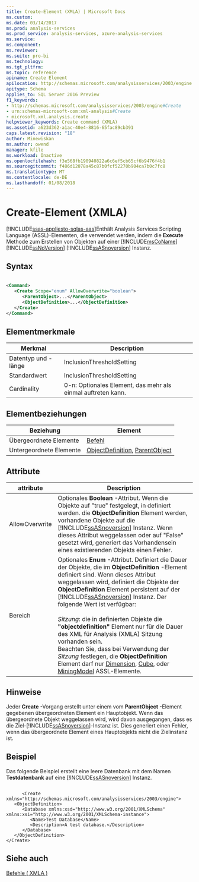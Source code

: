 ```yaml
---
title: Create-Element (XMLA) | Microsoft Docs
ms.custom: 
ms.date: 03/14/2017
ms.prod: analysis-services
ms.prod_service: analysis-services, azure-analysis-services
ms.service: 
ms.component: 
ms.reviewer: 
ms.suite: pro-bi
ms.technology: 
ms.tgt_pltfrm: 
ms.topic: reference
apiname: Create Element
apilocation: http://schemas.microsoft.com/analysisservices/2003/engine
apitype: Schema
applies_to: SQL Server 2016 Preview
f1_keywords:
- http://schemas.microsoft.com/analysisservices/2003/engine#Create
- urn:schemas-microsoft-com:xml-analysis#Create
- microsoft.xml.analysis.create
helpviewer_keywords: Create command (XMLA)
ms.assetid: a623d362-a1ac-40e4-8816-65fac89cb391
caps.latest.revision: "18"
author: Minewiskan
ms.author: owend
manager: kfile
ms.workload: Inactive
ms.openlocfilehash: f3e568fb190940822a6c6ef5cb65cf6b9476f4b1
ms.sourcegitcommit: f486d12078a45c87b0fcf52270b904ca7b0c7fc8
ms.translationtype: MT
ms.contentlocale: de-DE
ms.lasthandoff: 01/08/2018
---
```

# <a name="create-element-xmla"></a>Create-Element (XMLA)
[!INCLUDE[ssas-appliesto-sqlas-aas](../../../includes/ssas-appliesto-sqlas-aas.md)]Enthält Analysis Services Scripting Language (ASSL)-Elementen, die verwendet werden, indem die **Execute** Methode zum Erstellen von Objekten auf einer [!INCLUDE[msCoName](../../../includes/msconame-md.md)] [!INCLUDE[ssNoVersion](../../../includes/ssnoversion-md.md)] [!INCLUDE[ssASnoversion](../../../includes/ssasnoversion-md.md)] Instanz.  
  
## <a name="syntax"></a>Syntax  
  
```xml  
  
<Command>  
   <Create Scope="enum" AllowOverwrite="boolean">  
      <ParentObject>...</ParentObject>  
      <ObjectDefinition>...</ObjectDefinition>  
   </Create>  
</Command>  
```  
  
## <a name="element-characteristics"></a>Elementmerkmale  
  
|Merkmal|Description|  
|--------------------|-----------------|  
|Datentyp und -länge|InclusionThresholdSetting|  
|Standardwert|InclusionThresholdSetting|  
|Cardinality|0-n: Optionales Element, das mehr als einmal auftreten kann.|  
  
## <a name="element-relationships"></a>Elementbeziehungen  
  
|Beziehung|Element|  
|------------------|-------------|  
|Übergeordnete Elemente|[Befehl](../../../analysis-services/xmla/xml-elements-properties/command-element-xmla.md)|  
|Untergeordnete Elemente|[ObjectDefinition](../../../analysis-services/xmla/xml-elements-properties/objectdefinition-element-xmla.md), [ParentObject](../../../analysis-services/xmla/xml-elements-properties/parentobject-element-xmla.md)|  
  
## <a name="attributes"></a>Attribute  
  
|attribute|Description|  
|---------------|-----------------|  
|AllowOverwrite|Optionales **Boolean** -Attribut. Wenn die Objekte auf "true" festgelegt, in definiert werden. die **ObjectDefinition** Element werden, vorhandene Objekte auf die [!INCLUDE[ssASnoversion](../../../includes/ssasnoversion-md.md)] Instanz. Wenn dieses Attribut weggelassen oder auf "False" gesetzt wird, generiert das Vorhandensein eines existierenden Objekts einen Fehler.|  
|Bereich|Optionales **Enum** -Attribut. Definiert die Dauer der Objekte, die im **ObjectDefinition** -Element definiert sind. Wenn dieses Attribut weggelassen wird, definiert die Objekte der **ObjectDefinition** Element persistent auf der [!INCLUDE[ssASnoversion](../../../includes/ssasnoversion-md.md)] Instanz. Der folgende Wert ist verfügbar:<br /><br /> *Sitzung*: die in definierten Objekte die **"objectdefinition"** Element nur für die Dauer des XML für Analysis (XMLA) Sitzung vorhanden sein.<br />                  Beachten Sie, dass bei Verwendung der *Sitzung* festlegen, die **ObjectDefinition** Element darf nur [Dimension](../../../analysis-services/scripting/objects/dimension-element-assl.md), [Cube](../../../analysis-services/scripting/objects/cube-element-assl.md), oder [MiningModel](../../../analysis-services/scripting/objects/miningmodel-element-assl.md) ASSL-Elemente.|  
  
## <a name="remarks"></a>Hinweise  
 Jeder **Create** -Vorgang erstellt unter einem vom **ParentObject** -Element gegebenen übergeordneten Element ein Hauptobjekt. Wenn das übergeordnete Objekt weggelassen wird, wird davon ausgegangen, dass es die Ziel-[!INCLUDE[ssASnoversion](../../../includes/ssasnoversion-md.md)]-Instanz ist. Dies generiert einen Fehler, wenn das übergeordnete Element eines Hauptobjekts nicht die Zielinstanz ist.  
  
## <a name="example"></a>Beispiel  
 Das folgende Beispiel erstellt eine leere Datenbank mit dem Namen **Testdatenbank** auf eine [!INCLUDE[ssASnoversion](../../../includes/ssasnoversion-md.md)] Instanz.  
  
```  
  
      <Create xmlns="http://schemas.microsoft.com/analysisservices/2003/engine">  
   <ObjectDefinition>  
      <Database xmlns:xsd="http://www.w3.org/2001/XMLSchema" xmlns:xsi="http://www.w3.org/2001/XMLSchema-instance">  
         <Name>Test Database</Name>  
         <Description>A test database.</Description>  
      </Database>  
   </ObjectDefinition>  
</Create>  
```  
  
## <a name="see-also"></a>Siehe auch  
 [Befehle &#40; XMLA &#41;](../../../analysis-services/xmla/xml-elements-commands/xml-elements-commands.md)  
  
  
